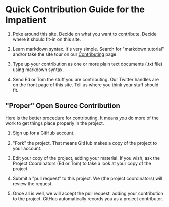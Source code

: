 # Quick Contribution Guide for the Impatient

1. Poke around this site. Decide on what you want to contribute.
   Decide where it should fit-in on this site.
   
1. Learn markdown syntax. It's very simple. Search for "markdown tutorial"
   and/or take the site tour on our [Contributing](index.md) page.
   
1. Type up your contribution as one or more plain text documents (.txt file)
   using markdown syntax.
   
1. Send Ed or Tom the stuff you are contributing. Our Twitter handles are on
   the front page of this site. Tell us where you think your stuff should fit.
   
## "Proper" Open Source Contribution

Here is the better procedure for contributing. It means *you* do more of the work
to get things place properly in the project.

1. Sign up for a GitHub account.

1. "Fork" the project. That means GitHub makes a copy of the project to your account.
   
1. Edit your copy of the project, adding your material. If you wish, ask the
   Project Coordinators (Ed or Tom) to take a look at your copy of the project.
   
1. Submit a "pull request" to this project. We (the project coordinators) will
   review the request.
   
1. Once all is well, we will accept the pull request, adding your contribution to
   the project. GitHub automatically records you as a project contributor.
